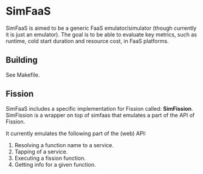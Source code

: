 # SimFaaS

SimFaaS is aimed to be a generic FaaS emulator/simulator (though currently it 
is just an emulator). The goal is to be able to evaluate key metrics, such as 
runtime, cold start duration and resource cost, in FaaS platforms.

## Building

See Makefile.

## Fission

SimFaaS includes a specific implementation for Fission called: **SimFission**.
SimFission is a wrapper on top of simfaas that emulates a part of the
API of Fission.

It currently emulates the following part of the (web) API:
1. Resolving a function name to a service.
2. Tapping of a service.
3. Executing a fission function.
4. Getting info for a given function.